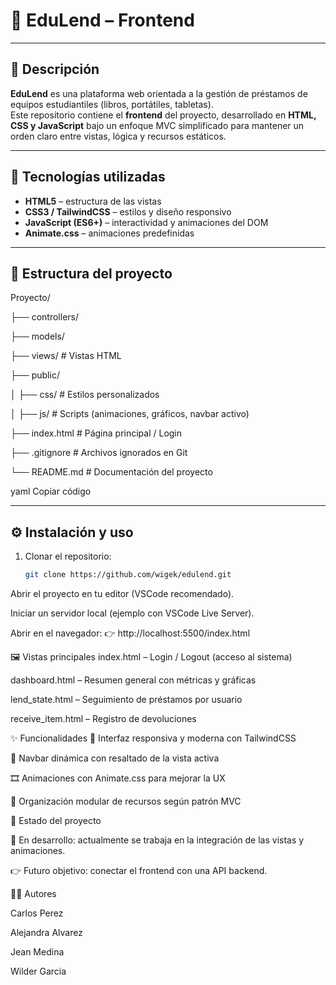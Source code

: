 # 📘 EduLend – Frontend

---

## 📌 Descripción
**EduLend** es una plataforma web orientada a la gestión de préstamos de equipos estudiantiles (libros, portátiles, tabletas).  
Este repositorio contiene el **frontend** del proyecto, desarrollado en **HTML, CSS y JavaScript** bajo un enfoque MVC simplificado para mantener un orden claro entre vistas, lógica y recursos estáticos.

---

## 🚀 Tecnologías utilizadas
- **HTML5** – estructura de las vistas  
- **CSS3 / TailwindCSS** – estilos y diseño responsivo  
- **JavaScript (ES6+)** – interactividad y animaciones del DOM  
- **Animate.css** – animaciones predefinidas  

---

## 📂 Estructura del proyecto

Proyecto/

├── controllers/

├── models/

├── views/ # Vistas HTML

├── public/

│ ├── css/ # Estilos personalizados

│ ├── js/ # Scripts (animaciones, gráficos, navbar activo)

├── index.html # Página principal / Login

├── .gitignore # Archivos ignorados en Git

└── README.md # Documentación del proyecto

yaml
Copiar código

---

## ⚙️ Instalación y uso
1. Clonar el repositorio:
   ```bash
   git clone https://github.com/wigek/edulend.git
Abrir el proyecto en tu editor (VSCode recomendado).

Iniciar un servidor local (ejemplo con VSCode Live Server).

Abrir en el navegador:
👉 http://localhost:5500/index.html

🖼️ Vistas principales
index.html – Login / Logout (acceso al sistema)

dashboard.html – Resumen general con métricas y gráficas

lend_state.html – Seguimiento de préstamos por usuario

receive_item.html – Registro de devoluciones

✨ Funcionalidades
🎨 Interfaz responsiva y moderna con TailwindCSS

🧭 Navbar dinámica con resaltado de la vista activa

🎞️ Animaciones con Animate.css para mejorar la UX

📂 Organización modular de recursos según patrón MVC

📌 Estado del proyecto

🚧 En desarrollo: actualmente se trabaja en la integración de las vistas y animaciones.

👉 Futuro objetivo: conectar el frontend con una API backend.

👨‍💻 Autores

Carlos Perez

Alejandra Alvarez

Jean Medina

Wilder Garcia